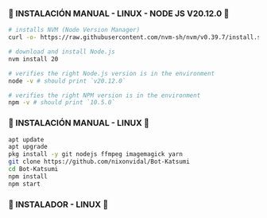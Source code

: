 ### 🌼 INSTALACIÓN MANUAL - LINUX - NODE JS V20.12.0 🌼
```bash
# installs NVM (Node Version Manager)
curl -o- https://raw.githubusercontent.com/nvm-sh/nvm/v0.39.7/install.sh | bash

# download and install Node.js
nvm install 20

# verifies the right Node.js version is in the environment
node -v # should print `v20.12.0`

# verifies the right NPM version is in the environment
npm -v # should print `10.5.0`

```


### 🌼 INSTALACIÓN MANUAL - LINUX 🌼
```bash
apt update
apt upgrade
pkg install -y git nodejs ffmpeg imagemagick yarn
git clone https://github.com/nixonvidal/Bot-Katsumi
cd Bot-Katsumi
npm install
npm start
```
### 🌼 INSTALADOR - LINUX 🌼
```bash

```


